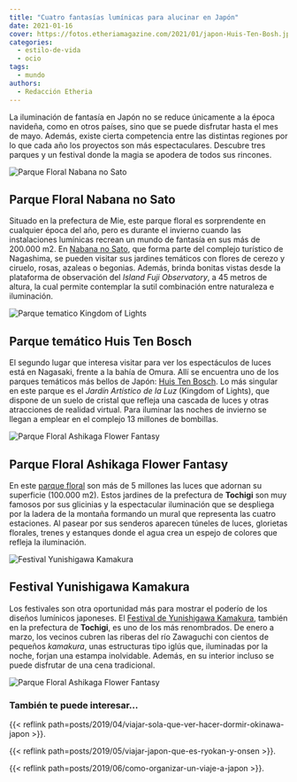 ```yaml
---
title: "Cuatro fantasías lumínicas para alucinar en Japón"
date: 2021-01-16
cover: https://fotos.etheriamagazine.com/2021/01/japon-Huis-Ten-Bosh.jpg
categories: 
  - estilo-de-vida
  - ocio
tags: 
  - mundo
authors: 
  - Redacción Etheria
---
```


La iluminación de fantasía en Japón no se reduce únicamente a la época navideña, como en otros países, sino que se puede disfrutar hasta el mes de mayo. Además, existe cierta competencia entre las distintas regiones por lo que cada año los proyectos son más espectaculares. Descubre tres parques y un festival donde la magia se apodera de todos sus rincones.

![Parque Floral Nabana no Sato](https://fotos.etheriamagazine.com/2021/01/Nabana-no-Sato-japon.jpg "Parque Floral Nabana no Sato. ©JNTO")

## Parque Floral Nabana no Sato

Situado en la prefectura de Mie, este parque floral es sorprendente en cualquier época 
del año, pero es durante el invierno cuando las instalaciones lumínicas recrean un mundo 
de fantasía en sus más de 200.000 m2. En [Nabana no 
Sato](https://www.japan.travel/es/spot/1209/), que forma parte del complejo turístico de 
Nagashima, se pueden visitar sus jardines temáticos con flores de cerezo y ciruelo, 
rosas, azaleas o begonias. Además, brinda bonitas vistas desde la plataforma de 
observación del _Island Fuji Observatory_, a 45 metros de altura, la cual permite 
contemplar la sutil combinación entre naturaleza e iluminación. 

![Parque tematico Kingdom of Lights](https://fotos.etheriamagazine.com/2021/01/Huis-Ten-Bosh.jpg "Parque temático Kingdom of Lights.")

## Parque temático Huis Ten Bosch

El segundo lugar que interesa visitar para ver los espectáculos de luces está en 
Nagasaki, frente a la bahía de Omura. Allí se encuentra uno de los parques temáticos más 
bellos de Japón: [Huis Ten Bosch](https://www.japan.travel/es/spot/750/). Lo más 
singular en este parque es el _Jardín Artístico de la Luz_ (Kingdom of Lights), que 
dispone de un suelo de cristal que refleja una cascada de luces y otras atracciones de 
realidad virtual. Para iluminar las noches de invierno se llegan a emplear en el 
complejo 13 millones de bombillas. 

![Parque Floral Ashikaga Flower Fantasy](https://fotos.etheriamagazine.com/2021/01/Ashikaga-flower-park-illumination.jpg "Parque Floral Ashikaga Flower Fantasy.")

## Parque Floral Ashikaga Flower Fantasy

En este [parque floral](https://www.ashikaga.co.jp/flowerfantasy_special2020/en/) son 
más de 5 millones las luces que adornan su superficie (100.000 m2). Estos jardines de la 
prefectura de **Tochigi** son muy famosos por sus glicinias y la espectacular 
iluminación que se despliega por la ladera de la montaña formando un mural que 
representa las cuatro estaciones. Al pasear por sus senderos aparecen túneles de luces, 
glorietas florales, trenes y estanques donde el agua crea un espejo de colores que 
refleja la iluminación. 

![Festival Yunishigawa Kamakura](https://fotos.etheriamagazine.com/2021/01/Kamura-Festival-japon.jpg "Festival Yunishigawa Kamakura. ©JNTO")

## Festival Yunishigawa Kamakura 

Los festivales son otra oportunidad más para mostrar el poderío de los diseños lumínicos 
japoneses. El [Festival de Yunishigawa 
Kamakura](https://www.japan.travel/es/spot/1477/), también en la prefectura de 
**Tochigi**, es uno de los más renombrados. De enero a marzo, los vecinos cubren las 
riberas del río Zawaguchi con cientos de pequeños _kamakura_, unas estructuras tipo 
iglús que, iluminadas por la noche, forjan una estampa inolvidable. Además, en su 
interior incluso se puede disfrutar de una cena tradicional. 

![Parque Floral Ashikaga Flower Fantasy](https://fotos.etheriamagazine.com/2021/01/Ashikaga-flower-park-illumination-5.jpg "Parque Floral Ashikaga Flower Fantasy.")

### También te puede interesar...

{{< reflink path=posts/2019/04/viajar-sola-que-ver-hacer-dormir-okinawa-japon >}}. 

{{< reflink path=posts/2019/05/viajar-japon-que-es-ryokan-y-onsen >}}. 

{{< reflink path=posts/2019/06/como-organizar-un-viaje-a-japon >}}.
